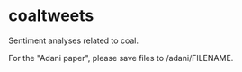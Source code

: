# coaltweets

Sentiment analyses related to coal.

For the "Adani paper", please save files to /adani/FILENAME.


